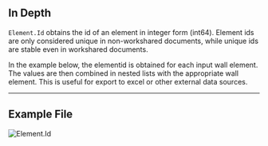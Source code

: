 ## In Depth
`Element.Id` obtains the id of an element in integer form (int64). Element ids are only considered unique in non-workshared documents, while unique ids are stable even in workshared documents.

In the example below, the elementid is obtained for each input wall element. The values are then combined in nested lists with the appropriate wall element. This is useful for export to excel or other external data sources.
___
## Example File

![Element.Id](./Revit.Elements.Element.Id_img.jpg)
